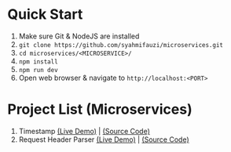 # Quick Start

1. Make sure Git & NodeJS are installed
2. `git clone https://github.com/syahmifauzi/microservices.git`
3. `cd microservices/<MICROSERVICE>/`
4. `npm install`
5. `npm run dev`
6. Open web browser & navigate to `http://localhost:<PORT>`

# Project List (Microservices)

1. Timestamp [(Live Demo)](https://timestamp-microservice.netlify.app/) | [(Source Code)](timestamp/)
2. Request Header Parser [(Live Demo)](https://req-header-parser-microservice.netlify.app/) | [(Source Code)](request-header-parser/)
